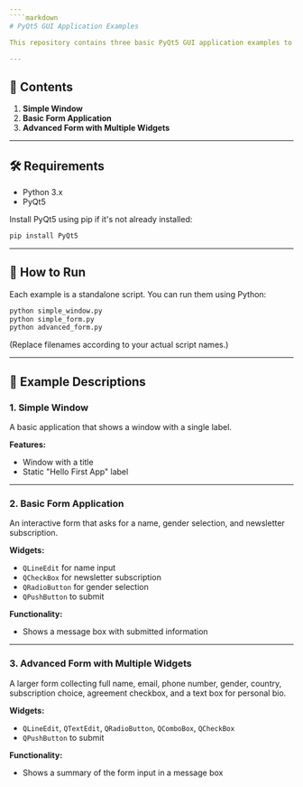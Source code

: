 ```yaml
---
````markdown
# PyQt5 GUI Application Examples

This repository contains three basic PyQt5 GUI application examples to help you understand how to create simple desktop applications using Python and PyQt5.

---
```


## 📁 Contents

1. **Simple Window**
2. **Basic Form Application**
3. **Advanced Form with Multiple Widgets**

---

## 🛠 Requirements

- Python 3.x
- PyQt5

Install PyQt5 using pip if it's not already installed:

```bash
pip install PyQt5
````

---

## 🚀 How to Run

Each example is a standalone script. You can run them using Python:

```bash
python simple_window.py
python simple_form.py
python advanced_form.py
```

(Replace filenames according to your actual script names.)

---

## 📘 Example Descriptions

### 1. Simple Window

A basic application that shows a window with a single label.

**Features:**

* Window with a title
* Static "Hello First App" label

---

### 2. Basic Form Application

An interactive form that asks for a name, gender selection, and newsletter subscription.

**Widgets:**

* `QLineEdit` for name input
* `QCheckBox` for newsletter subscription
* `QRadioButton` for gender selection
* `QPushButton` to submit

**Functionality:**

* Shows a message box with submitted information

---

### 3. Advanced Form with Multiple Widgets

A larger form collecting full name, email, phone number, gender, country, subscription choice, agreement checkbox, and a text box for personal bio.

**Widgets:**

* `QLineEdit`, `QTextEdit`, `QRadioButton`, `QComboBox`, `QCheckBox`
* `QPushButton` to submit

**Functionality:**

* Shows a summary of the form input in a message box



